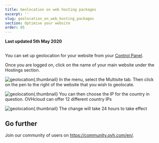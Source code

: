 ```yaml
---
title: Geolocation on web hosting packages
excerpt: ''
slug: geolocation_on_web_hosting_packages
section: Optimise your website
order: 05
---
```


**Last updated 5th May 2020**

## 
You can set up geolocation for your website from your [Control Panel](https://ca.ovh.com/auth/?action=gotomanager&from=https://www.ovh.com/asia/&ovhSubsidiary=asia).

Once you are logged on, click on the name of your main website under the Hostings section.

![geolocation](images/2792.png){.thumbnail}
In the menu, select the Multisite tab.
Then click on the pen to the right of the website that you wish to geolocate.

![geolocation](images/2793.png){.thumbnail}
You can then choose the IP for the country in question. 
OVHcloud can offer 12 different country IPs

![geolocation](images/2794.png){.thumbnail}
The change will take 24 hours to take effect

## Go further

Join our community of users on <https://community.ovh.com/en/>.
